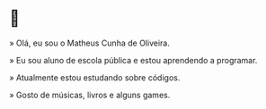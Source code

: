 #  👋
» Olá, eu sou o Matheus Cunha de Oliveira.

» Eu sou aluno de escola pública e estou aprendendo a programar.

» Atualmente estou estudando sobre códigos.

» Gosto de músicas, livros e alguns games.
